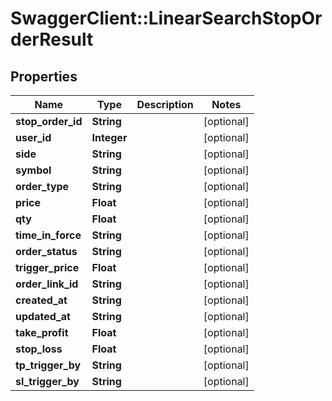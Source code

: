 # SwaggerClient::LinearSearchStopOrderResult

## Properties
Name | Type | Description | Notes
------------ | ------------- | ------------- | -------------
**stop_order_id** | **String** |  | [optional] 
**user_id** | **Integer** |  | [optional] 
**side** | **String** |  | [optional] 
**symbol** | **String** |  | [optional] 
**order_type** | **String** |  | [optional] 
**price** | **Float** |  | [optional] 
**qty** | **Float** |  | [optional] 
**time_in_force** | **String** |  | [optional] 
**order_status** | **String** |  | [optional] 
**trigger_price** | **Float** |  | [optional] 
**order_link_id** | **String** |  | [optional] 
**created_at** | **String** |  | [optional] 
**updated_at** | **String** |  | [optional] 
**take_profit** | **Float** |  | [optional] 
**stop_loss** | **Float** |  | [optional] 
**tp_trigger_by** | **String** |  | [optional] 
**sl_trigger_by** | **String** |  | [optional] 


